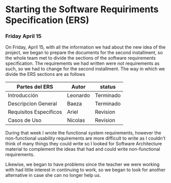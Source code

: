 # Starting the Software Requiriments Specification (ERS)
### Friday April 15

On Friday, April 15, with all the information we had about the new idea of the project, we began to prepare the documents for the second installment, so the whole team met to divide the sections of the software requirements specification. The requirements we had written were not requirements as such, so we had to change for the second installment.
The way in which we divide the ERS sections are as follows

|Partes del ERS|Autor|status
|---|--|--|
|Introducción| Leonardo|Terminado
|Descripcion General|Baeza|Terminado
|Requisitos Específicos|Ariel|Revision
|Casos de Uso|Nicolas|Revision

During that week I wrote the functional system requirements, however the non-functional usability requirements are more difficult to write as I couldn't think of many things they could write so I looked for Software Architecture material to complement the ideas that had and could write non-functional requirements.

Likewise, we began to have problems since the teacher we were working with had little interest in continuing to work, so we began to look for another alternative in case she can no longer help us.